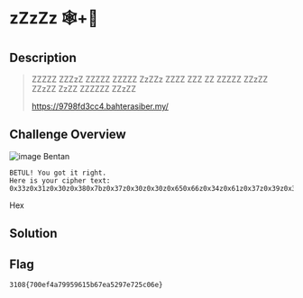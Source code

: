# zZzZz 🕸️+🧮
## Description
> ZZZZZ ZZZzZ ZZZZZ ZZZZZ ZzZZz ZZZZ ZZZ ZZ ZZZZZ ZZzZZ ZZzZZ ZzZZ ZZZZZZ ZZzZZ
>
> https://9798fd3cc4.bahterasiber.my/

## Challenge Overview
![image](https://github.com/user-attachments/assets/aaae3ede-1e91-481f-b5f8-7a1e69149274)
Bentan
```
BETUL! You got it right.
Here is your cipher text:
0x33z0x31z0x30z0x380x7bz0x37z0x30z0x30z0x650x66z0x34z0x61z0x37z0x39z0x39z0x350x39z0x360x31z0x350x62z0x360x37z0x650x61z0x35z0x32z0x39z0x37z0x65z0x37z0x32z0x350x63z0x300x36z0x65z0x7dz
```
Hex
## Solution
## Flag
```
3108{700ef4a79959615b67ea5297e725c06e}
```
